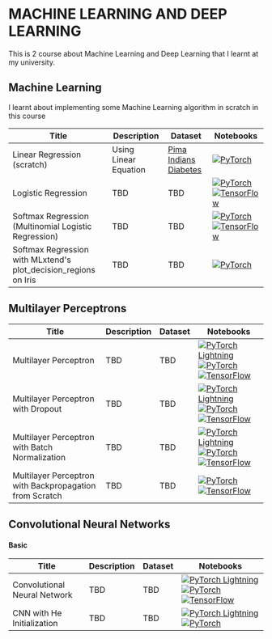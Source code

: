 # MACHINE LEARNING  AND DEEP LEARNING 
This is 2 course about Machine Learning and Deep Learning that I learnt at my university.




## Machine Learning

I learnt about implementing some Machine Learning algorithm in scratch in this course


|Title | Description | Dataset | Notebooks |
| --- | --- | --- | --- | 
| Linear Regression (scratch) | Using Linear Equation | [Pima Indians Diabetes](https://www.kaggle.com/datasets/uciml/pima-indians-diabetes-database) | [![PyTorch](https://img.shields.io/badge/jupyter-notebook-orange)](pytorch_ipynb/basic-ml/perceptron.ipynb) |
| Logistic Regression | TBD | TBD | [![PyTorch](https://img.shields.io/badge/Py-Torch-red)](pytorch_ipynb/basic-ml/logistic-regression.ipynb) [![TensorFlow](https://img.shields.io/badge/Tensor-Flow1.0-orange)](tensorflow1_ipynb/basic-ml/logistic-regression.ipynb)|
| Softmax Regression (Multinomial Logistic Regression) | TBD | TBD |  [![PyTorch](https://img.shields.io/badge/Py-Torch-red)](pytorch_ipynb/basic-ml/softmax-regression.ipynb) [![TensorFlow](https://img.shields.io/badge/Tensor-Flow1.0-orange)](tensorflow1_ipynb/basic-ml/softmax-regression.ipynb) |
| Softmax Regression with MLxtend's plot_decision_regions on Iris | TBD | TBD |  [![PyTorch](https://img.shields.io/badge/Py-Torch-red)](pytorch_ipynb/basic-ml/softmax-regression-mlxtend-1.ipynb) |


## Multilayer Perceptrons

|Title | Description | Dataset | Notebooks |
| --- | --- | --- | --- | 
| Multilayer Perceptron | TBD | TBD | [![PyTorch Lightning](https://img.shields.io/badge/PyTorch-Lightning-blueviolet)](pytorch-lightning_ipynb/mlp/mlp-basic.ipynb) [![PyTorch](https://img.shields.io/badge/Py-Torch-red)](pytorch_ipynb/mlp/mlp-basic.ipynb) [![TensorFlow](https://img.shields.io/badge/Tensor-Flow1.0-orange)](tensorflow1_ipynb/mlp/mlp-basic.ipynb) |
| Multilayer Perceptron with Dropout | TBD | TBD | [![PyTorch Lightning](https://img.shields.io/badge/PyTorch-Lightning-blueviolet)](pytorch-lightning_ipynb/mlp/mlp-dropout.ipynb) [![PyTorch](https://img.shields.io/badge/Py-Torch-red)](pytorch_ipynb/mlp/mlp-dropout.ipynb) [![TensorFlow](https://img.shields.io/badge/Tensor-Flow1.0-orange)](tensorflow1_ipynb/mlp/mlp-dropout.ipynb) |
|Multilayer Perceptron with Batch Normalization | TBD | TBD | [![PyTorch Lightning](https://img.shields.io/badge/PyTorch-Lightning-blueviolet)](pytorch-lightning_ipynb/mlp/mlp-batchnorm.ipynb) [![PyTorch](https://img.shields.io/badge/Py-Torch-red)](pytorch_ipynb/mlp/mlp-batchnorm.ipynb) [![TensorFlow](https://img.shields.io/badge/Tensor-Flow1.0-orange)](tensorflow1_ipynb/mlp/mlp-batchtnorm.ipynb) |
|Multilayer Perceptron with Backpropagation from Scratch | TBD | TBD | [![PyTorch](https://img.shields.io/badge/Py-Torch-red)](pytorch_ipynb/mlp/mlp-fromscratch__sigmoid-mse.ipynb) [![TensorFlow](https://img.shields.io/badge/Tensor-Flow1.0-orange)](tensorflow1_ipynb/mlp/mlp-fromscratch__sigmoid-mse.ipynb)|



## Convolutional Neural Networks


#### Basic

|Title | Description | Dataset | Notebooks |
| --- | --- | --- | --- | 
| Convolutional Neural Network | TBD | TBD | [![PyTorch Lightning](https://img.shields.io/badge/PyTorch-Lightning-blueviolet)](pytorch-lightning_ipynb/cnn/cnn-basic.ipynb)  [![PyTorch](https://img.shields.io/badge/Py-Torch-red)](pytorch_ipynb/cnn/cnn-basic.ipynb) [![TensorFlow](https://img.shields.io/badge/Tensor-Flow1.0-orange)](tensorflow1_ipynb/cnn/cnn-basic.ipynb) |
| CNN with He Initialization | TBD | TBD | [![PyTorch Lightning](https://img.shields.io/badge/PyTorch-Lightning-blueviolet)](pytorch-lightning_ipynb/cnn/cnn-he-init.ipynb) [![PyTorch](https://img.shields.io/badge/Py-Torch-red)](pytorch_ipynb/cnn/cnn-he-init.ipynb)  |


